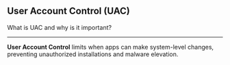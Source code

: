 ## User Account Control (UAC)

What is UAC and why is it important?

---

**User Account Control** limits when apps can make system-level changes, preventing unauthorized installations and malware elevation.

